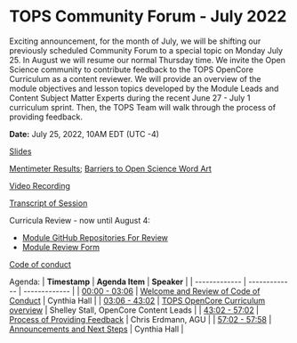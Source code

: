 # TOPS Community Forum - July 2022

Exciting announcement, for the month of July, we will be shifting our previously scheduled Community Forum to a special topic on Monday July 25. In August we will resume our normal Thursday time. We invite the Open Science community to contribute feedback to the TOPS OpenCore Curriculum as a content reviewer. We will provide an overview of the module objectives and lesson topics developed by the Module Leads and Content Subject Matter Experts during the recent June 27 - July 1 curriculum sprint. Then, the TOPS Team will walk through the process of providing feedback.

**Date:** July 25, 2022, 10AM EDT (UTC -4)

[Slides](https://doi.org/10.5281/zenodo.6901309)

[Mentimeter Results](https://doi.org/10.5281/zenodo.6907760); [Barriers to Open Science Word Art](https://doi.org/10.5281/zenodo.6949179)

[Video Recording](https://www.youtube.com/watch?v=AzZjLTD-yb0)

[Transcript of Session](https://otter.ai/u/ANuXfj3nAHthmiwfH4mzzObJ25U)

Curricula Review - now until August 4:
* [Module GitHub Repositories For Review](https://github.com/learnopenscience)
* [Module Review Form](https://docs.google.com/forms/d/e/1FAIpQLScPmtt6ehzIll8zNEk8aDbn0VDH2X6RNI8sET4QD6viVAdgPQ/viewform)

[Code of conduct](../Community_Forums/code_of_conduct.md)

Agenda:
| **Timestamp** | **Agenda Item** | **Speaker** |
| ------------- | ------------- | ------------- |
| [00:00 - 03:06](https://youtu.be/AzZjLTD-yb0?t=0) | [Welcome and Review of Code of Conduct](https://youtu.be/AzZjLTD-yb0?t=0) | Cynthia Hall |
| [03:06 - 43:02](https://youtu.be/AzZjLTD-yb0?t=186) | [TOPS OpenCore Curriculum overview]()  | Shelley Stall, OpenCore Content Leads |
| [43:02 - 57:02](https://youtu.be/AzZjLTD-yb0?t=2582) | [Process of Providing Feedback](https://youtu.be/AzZjLTD-yb0?t=2582) | Chris Erdmann, AGU |
| [57:02 - 57:58](https://youtu.be/AzZjLTD-yb0?t=3423) | [Announcements and Next Steps](https://youtu.be/AzZjLTD-yb0?t=3423) | Cynthia Hall |
